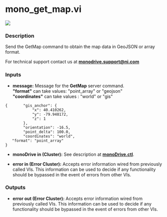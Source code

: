 # mono_get_map.vi

<p class="img_container">
<img class="lg_img" src="../mono_get_map.png"/>
</p>

### Description

Send the GetMap command to obtain the map data in GeoJSON or array format.

For technical support contact us at <b>monodrive.support@ni.com</b> 

### Inputs

- **message:**  Message for the **GetMap** server command.    
**"format"** can take values: "point_array" or "geojson"   
**"coordinates"** can take values : "world" or "gis"
```
{		"gis_anchor": {
			"x": 40.410262,
			"y": -79.948172,
			"z": 1
		},
		"orientation": -16.5,
		"point_delta": 100.0,
		"coordinates": "world",
   "format": "point_array"
}
``` 
 

- **monoDrive in (Cluster):** See description at [**monoDrive.ctl**](../structures/monoDrive.md). 

- **error in (Error Cluster):** Accepts error information wired from previously called VIs. This information can be used to decide if any functionality should be bypassed in the event of errors from other VIs. 

### Outputs

- **error out (Error Cluster):** Accepts error information wired from previously called VIs. This information can be used to decide if any functionality should be bypassed in the event of errors from other VIs. 

<p>&nbsp;</p>
